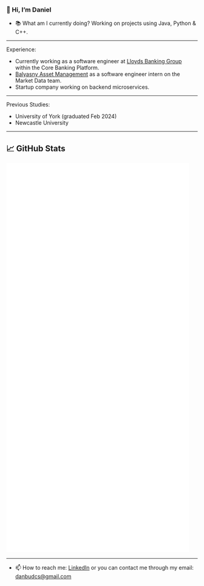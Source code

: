### 👋 Hi, I’m Daniel

- 📚 What am I currently doing? Working on projects using Java, Python & C++.

---
Experience:
- Currently working as a software engineer at [Lloyds Banking Group](https://www.lloydsbank.com/) within the Core Banking Platform.
- [Balyasny Asset Management](https://www.bamfunds.com/) as a software engineer intern on the Market Data team.
- Startup company working on backend microservices.

---
Previous Studies:
- University of York (graduated Feb 2024)
- Newcastle University

---

## &#x1f4c8; GitHub Stats

![github-metrics.svg](/github-metrics.svg)


---
- 📫 How to reach me: [LinkedIn](https://www.linkedin.com/in/daniel-lambert-cs/) or you can contact me through my email: [danbudcs@gmail.com](mailto:danbudcs@gmail.com)
